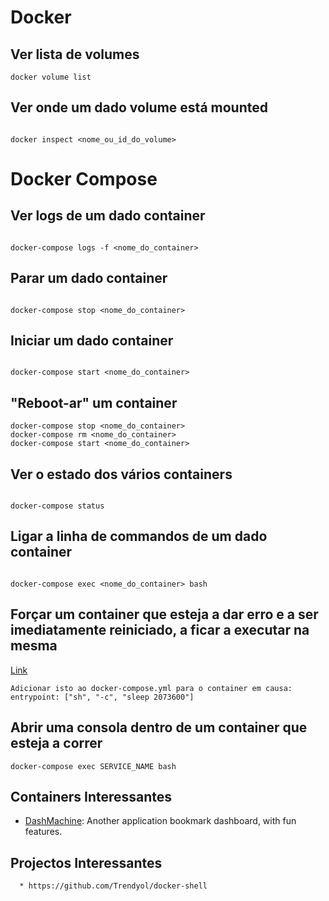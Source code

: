 # Docker

## Ver lista de volumes 
  
````
docker volume list 
````

## Ver onde um dado volume está mounted

```` 

docker inspect <nome_ou_id_do_volume>

```` 

# Docker Compose
  
## Ver logs de um dado container

```` 

docker-compose logs -f <nome_do_container>

```` 

## Parar um dado container

```` 

docker-compose stop <nome_do_container>

```` 


## Iniciar um dado container

```` 

docker-compose start <nome_do_container>

```` 

## "Reboot-ar" um container
  
````
docker-compose stop <nome_do_container>
docker-compose rm <nome_do_container>
docker-compose start <nome_do_container>

```` 

## Ver o estado dos vários containers

```` 

docker-compose status

```` 

## Ligar a linha de commandos de um dado container

```` 

docker-compose exec <nome_do_container> bash

```` 

## Forçar um container que esteja a dar erro e a ser imediatamente reiniciado, a ficar a executar na mesma
[Link](https://vsupalov.com/debug-docker-compose-service/)
````
Adicionar isto ao docker-compose.yml para o container em causa:
entrypoint: ["sh", "-c", "sleep 2073600"]
````
  
## Abrir uma consola dentro de um container que esteja a correr
  
````
docker-compose exec SERVICE_NAME bash
````
  
## Containers Interessantes
  
  * [DashMachine](https://hub.docker.com/r/rmountjoy/dashmachine): Another application bookmark dashboard, with fun features. 
  
## Projectos Interessantes 
  
````
  * https://github.com/Trendyol/docker-shell
````
